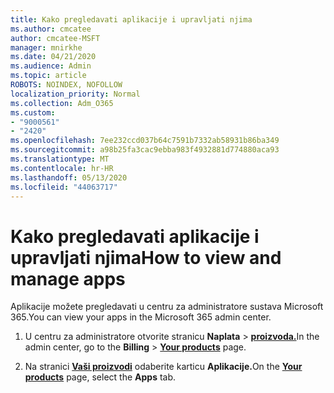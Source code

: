 ```yaml
---
title: Kako pregledavati aplikacije i upravljati njima
ms.author: cmcatee
author: cmcatee-MSFT
manager: mnirkhe
ms.date: 04/21/2020
ms.audience: Admin
ms.topic: article
ROBOTS: NOINDEX, NOFOLLOW
localization_priority: Normal
ms.collection: Adm_O365
ms.custom:
- "9000561"
- "2420"
ms.openlocfilehash: 7ee232ccd037b64c7591b7332ab58931b86ba349
ms.sourcegitcommit: a98b25fa3cac9ebba983f4932881d774880aca93
ms.translationtype: MT
ms.contentlocale: hr-HR
ms.lasthandoff: 05/13/2020
ms.locfileid: "44063717"
---
```

# <a name="how-to-view-and-manage-apps"></a><span data-ttu-id="00e6a-102">Kako pregledavati aplikacije i upravljati njima</span><span class="sxs-lookup"><span data-stu-id="00e6a-102">How to view and manage apps</span></span>

<span data-ttu-id="00e6a-103">Aplikacije možete pregledavati u centru za administratore sustava Microsoft 365.</span><span class="sxs-lookup"><span data-stu-id="00e6a-103">You can view your apps in the Microsoft 365 admin center.</span></span> 

1. <span data-ttu-id="00e6a-104">U centru za administratore otvorite stranicu **Naplata**  >  **[proizvoda.](https://go.microsoft.com/fwlink/p/?linkid=842054)**</span><span class="sxs-lookup"><span data-stu-id="00e6a-104">In the admin center, go to the **Billing** > **[Your products](https://go.microsoft.com/fwlink/p/?linkid=842054)** page.</span></span>

2. <span data-ttu-id="00e6a-105">Na stranici **[Vaši proizvodi](https://go.microsoft.com/fwlink/p/?linkid=842054)** odaberite karticu **Aplikacije.**</span><span class="sxs-lookup"><span data-stu-id="00e6a-105">On the **[Your products](https://go.microsoft.com/fwlink/p/?linkid=842054)** page, select the **Apps** tab.</span></span>